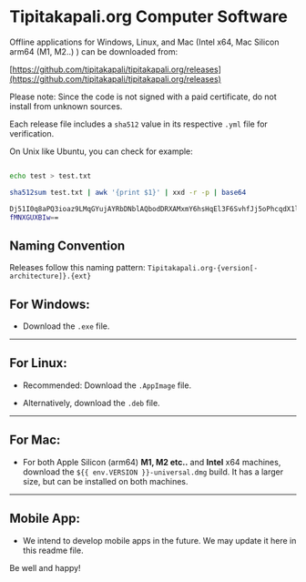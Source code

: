 # Tipitakapali.org Computer Software

Offline applications for Windows, Linux, and Mac (Intel x64, Mac Silicon arm64 (M1, M2..) ) can be downloaded from:

[https://github.com/tipitakapali/tipitakapali.org/releases](https://github.com/tipitakapali/tipitakapali.org/releases)

Please note: Since the code is not signed with a paid certificate, do not install from unknown sources.

Each release file includes a `sha512` value in its respective `.yml` file for verification.

On Unix like Ubuntu, you can check for example:

```bash 

echo test > test.txt       

sha512sum test.txt | awk '{print $1}' | xxd -r -p | base64 

Dj51I0q8aPQ3ioaz9LMqGYujAYRbDNblAQbodDRXAMxmY6hsHqEl3F6SvhfJj5oPhcqdX1ldsgEv
fMNXGUXBIw==

```

## Naming Convention

Releases follow this naming pattern: `Tipitakapali.org-{version[-architecture]}.{ext}`

## For Windows:

- Download the `.exe` file.

---

## For Linux:

- Recommended: Download the `.AppImage` file.

- Alternatively, download the `.deb` file.

---

## For Mac:


- For both Apple Silicon (arm64) **M1, M2 etc..** and **Intel** x64 machines, download the `${{ env.VERSION }}-universal.dmg` build. It has a larger size, but can be installed on both machines. 



---

## Mobile App:

- We intend to develop mobile apps in the future. We may update it here in this readme file.


Be well and happy!